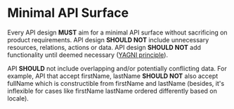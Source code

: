 # Minimal API Surface

Every API design **MUST** aim for a minimal API surface without sacrificing on product requirements. API design **SHOULD NOT** include unnecessary resources, relations, actions or data. API design **SHOULD NOT** add functionality until deemed necessary ([YAGNI principle](https://martinfowler.com/bliki/Yagni.html)).

API **SHOULD** not include overlapping and/or potentially conflicting data. For example, API that accept firstName, lastName **SHOULD NOT** also accept fullName which is constructible from firstName and lastName (besides, it's inflexible for cases like firstName lastName ordered differently based on locale).
